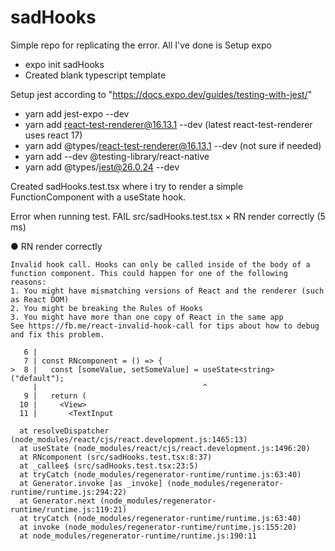 # sadHooks

Simple repo for replicating the error.
All I've done is 
 Setup expo
  - expo init sadHooks
  - Created blank typescript template
  
 Setup jest according to "https://docs.expo.dev/guides/testing-with-jest/"
  - yarn add jest-expo --dev
  - yarn add react-test-renderer@16.13.1 --dev     (latest react-test-renderer uses react 17) 
  - yarn add @types/react-test-renderer@16.13.1 --dev   (not sure if needed)
  - yarn add --dev @testing-library/react-native   
  - yarn add  @types/jest@26.0.24 --dev     
  
 Created sadHooks.test.tsx where i try to render a simple FunctionComponent with a useState hook.

Error when running test.
 FAIL  src/sadHooks.test.tsx
  × RN render correctly (5 ms)

  ● RN render correctly

    Invalid hook call. Hooks can only be called inside of the body of a function component. This could happen for one of the following reasons:
    1. You might have mismatching versions of React and the renderer (such as React DOM)
    2. You might be breaking the Rules of Hooks
    3. You might have more than one copy of React in the same app
    See https://fb.me/react-invalid-hook-call for tips about how to debug and fix this problem.

       6 |
       7 | const RNcomponent = () => {
    >  8 |   const [someValue, setSomeValue] = useState<string>("default");
         |                                     ^
       9 |   return (
      10 |     <View>
      11 |       <TextInput

      at resolveDispatcher (node_modules/react/cjs/react.development.js:1465:13)
      at useState (node_modules/react/cjs/react.development.js:1496:20)
      at RNcomponent (src/sadHooks.test.tsx:8:37)
      at _callee$ (src/sadHooks.test.tsx:23:5)
      at tryCatch (node_modules/regenerator-runtime/runtime.js:63:40)
      at Generator.invoke [as _invoke] (node_modules/regenerator-runtime/runtime.js:294:22)
      at Generator.next (node_modules/regenerator-runtime/runtime.js:119:21)
      at tryCatch (node_modules/regenerator-runtime/runtime.js:63:40)
      at invoke (node_modules/regenerator-runtime/runtime.js:155:20)
      at node_modules/regenerator-runtime/runtime.js:190:11
